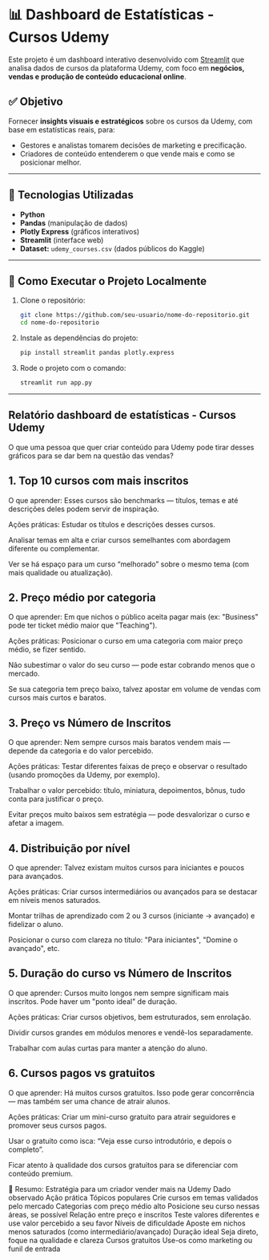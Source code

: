 # 📊 Dashboard de Estatísticas - Cursos Udemy

Este projeto é um dashboard interativo desenvolvido com [Streamlit](https://streamlit.io/) que analisa dados de cursos da plataforma Udemy, com foco em **negócios, vendas e produção de conteúdo educacional online**.

## ✅ Objetivo

Fornecer **insights visuais e estratégicos** sobre os cursos da Udemy, com base em estatísticas reais, para:

- Gestores e analistas tomarem decisões de marketing e precificação.
- Criadores de conteúdo entenderem o que vende mais e como se posicionar melhor.

---

## 🧰 Tecnologias Utilizadas

- **Python**
- **Pandas** (manipulação de dados)
- **Plotly Express** (gráficos interativos)
- **Streamlit** (interface web)
- **Dataset:** `udemy_courses.csv` (dados públicos do Kaggle)

---

## 🚀 Como Executar o Projeto Localmente

1. Clone o repositório:
   ```bash
   git clone https://github.com/seu-usuario/nome-do-repositorio.git
   cd nome-do-repositorio

2. Instale as dependências do projeto:
    ```bash
    pip install streamlit pandas plotly.express

3. Rode o projeto com o comando:
    ```bash
    streamlit run app.py
---

## Relatório dashboard de estatísticas - Cursos Udemy

O que uma pessoa que quer criar conteúdo para Udemy pode tirar desses gráficos para se dar bem na questão das vendas?

## 1. Top 10 cursos com mais inscritos
O que aprender:
Esses cursos são benchmarks — títulos, temas e até descrições deles podem servir de inspiração.


Ações práticas:
Estudar os títulos e descrições desses cursos.


Analisar temas em alta e criar cursos semelhantes com abordagem diferente ou complementar.


Ver se há espaço para um curso “melhorado” sobre o mesmo tema (com mais qualidade ou atualização).



## 2. Preço médio por categoria
O que aprender:
Em que nichos o público aceita pagar mais (ex: "Business" pode ter ticket médio maior que "Teaching").


Ações práticas:
Posicionar o curso em uma categoria com maior preço médio, se fizer sentido.


Não subestimar o valor do seu curso — pode estar cobrando menos que o mercado.


Se sua categoria tem preço baixo, talvez apostar em volume de vendas com cursos mais curtos e baratos.



## 3. Preço vs Número de Inscritos
O que aprender:
Nem sempre cursos mais baratos vendem mais — depende da categoria e do valor percebido.


Ações práticas:
Testar diferentes faixas de preço e observar o resultado (usando promoções da Udemy, por exemplo).


Trabalhar o valor percebido: título, miniatura, depoimentos, bônus, tudo conta para justificar o preço.


Evitar preços muito baixos sem estratégia — pode desvalorizar o curso e afetar a imagem.



## 4. Distribuição por nível
O que aprender:
Talvez existam muitos cursos para iniciantes e poucos para avançados.


Ações práticas:
Criar cursos intermediários ou avançados para se destacar em níveis menos saturados.


Montar trilhas de aprendizado com 2 ou 3 cursos (iniciante → avançado) e fidelizar o aluno.


Posicionar o curso com clareza no título: "Para iniciantes", "Domine o avançado", etc.



## 5. Duração do curso vs Número de Inscritos
O que aprender:
Cursos muito longos nem sempre significam mais inscritos. Pode haver um "ponto ideal" de duração.


Ações práticas:
Criar cursos objetivos, bem estruturados, sem enrolação.


Dividir cursos grandes em módulos menores e vendê-los separadamente.


Trabalhar com aulas curtas para manter a atenção do aluno.



## 6. Cursos pagos vs gratuitos
O que aprender:
Há muitos cursos gratuitos. Isso pode gerar concorrência — mas também ser uma chance de atrair alunos.


Ações práticas:
Criar um mini-curso gratuito para atrair seguidores e promover seus cursos pagos.


Usar o gratuito como isca: “Veja esse curso introdutório, e depois o completo”.


Ficar atento à qualidade dos cursos gratuitos para se diferenciar com conteúdo premium.












📌 Resumo: Estratégia para um criador vender mais na Udemy
Dado observado
Ação prática
Tópicos populares
Crie cursos em temas validados pelo mercado
Categorias com preço médio alto
Posicione seu curso nessas áreas, se possível
Relação entre preço e inscritos
Teste valores diferentes e use valor percebido a seu favor
Níveis de dificuldade
Aposte em nichos menos saturados (como intermediário/avançado)
Duração ideal
Seja direto, foque na qualidade e clareza
Cursos gratuitos
Use-os como marketing ou funil de entrada


